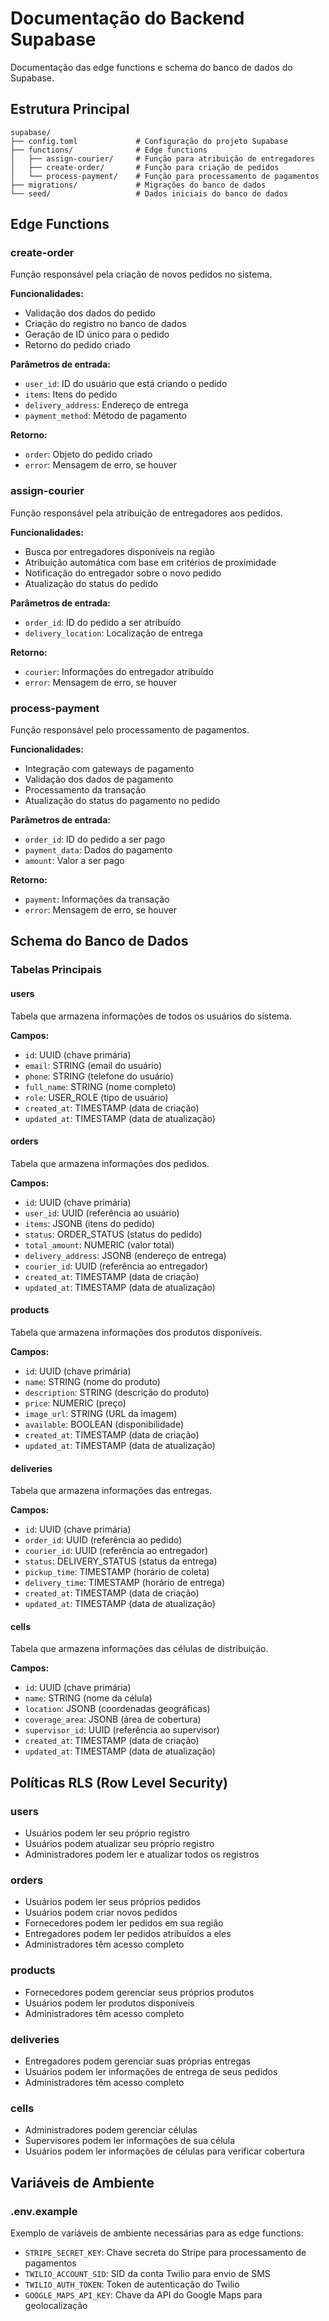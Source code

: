# Documentação do Backend Supabase

Documentação das edge functions e schema do banco de dados do Supabase.

## Estrutura Principal

```
supabase/
├── config.toml             # Configuração do projeto Supabase
├── functions/              # Edge functions
│   ├── assign-courier/     # Função para atribuição de entregadores
│   ├── create-order/       # Função para criação de pedidos
│   └── process-payment/    # Função para processamento de pagamentos
├── migrations/             # Migrações do banco de dados
└── seed/                   # Dados iniciais do banco de dados
```

## Edge Functions

### create-order

Função responsável pela criação de novos pedidos no sistema.

**Funcionalidades:**
- Validação dos dados do pedido
- Criação do registro no banco de dados
- Geração de ID único para o pedido
- Retorno do pedido criado

**Parâmetros de entrada:**
- `user_id`: ID do usuário que está criando o pedido
- `items`: Itens do pedido
- `delivery_address`: Endereço de entrega
- `payment_method`: Método de pagamento

**Retorno:**
- `order`: Objeto do pedido criado
- `error`: Mensagem de erro, se houver

### assign-courier

Função responsável pela atribuição de entregadores aos pedidos.

**Funcionalidades:**
- Busca por entregadores disponíveis na região
- Atribuição automática com base em critérios de proximidade
- Notificação do entregador sobre o novo pedido
- Atualização do status do pedido

**Parâmetros de entrada:**
- `order_id`: ID do pedido a ser atribuído
- `delivery_location`: Localização de entrega

**Retorno:**
- `courier`: Informações do entregador atribuído
- `error`: Mensagem de erro, se houver

### process-payment

Função responsável pelo processamento de pagamentos.

**Funcionalidades:**
- Integração com gateways de pagamento
- Validação dos dados de pagamento
- Processamento da transação
- Atualização do status do pagamento no pedido

**Parâmetros de entrada:**
- `order_id`: ID do pedido a ser pago
- `payment_data`: Dados do pagamento
- `amount`: Valor a ser pago

**Retorno:**
- `payment`: Informações da transação
- `error`: Mensagem de erro, se houver

## Schema do Banco de Dados

### Tabelas Principais

#### users

Tabela que armazena informações de todos os usuários do sistema.

**Campos:**
- `id`: UUID (chave primária)
- `email`: STRING (email do usuário)
- `phone`: STRING (telefone do usuário)
- `full_name`: STRING (nome completo)
- `role`: USER_ROLE (tipo de usuário)
- `created_at`: TIMESTAMP (data de criação)
- `updated_at`: TIMESTAMP (data de atualização)

#### orders

Tabela que armazena informações dos pedidos.

**Campos:**
- `id`: UUID (chave primária)
- `user_id`: UUID (referência ao usuário)
- `items`: JSONB (itens do pedido)
- `status`: ORDER_STATUS (status do pedido)
- `total_amount`: NUMERIC (valor total)
- `delivery_address`: JSONB (endereço de entrega)
- `courier_id`: UUID (referência ao entregador)
- `created_at`: TIMESTAMP (data de criação)
- `updated_at`: TIMESTAMP (data de atualização)

#### products

Tabela que armazena informações dos produtos disponíveis.

**Campos:**
- `id`: UUID (chave primária)
- `name`: STRING (nome do produto)
- `description`: STRING (descrição do produto)
- `price`: NUMERIC (preço)
- `image_url`: STRING (URL da imagem)
- `available`: BOOLEAN (disponibilidade)
- `created_at`: TIMESTAMP (data de criação)
- `updated_at`: TIMESTAMP (data de atualização)

#### deliveries

Tabela que armazena informações das entregas.

**Campos:**
- `id`: UUID (chave primária)
- `order_id`: UUID (referência ao pedido)
- `courier_id`: UUID (referência ao entregador)
- `status`: DELIVERY_STATUS (status da entrega)
- `pickup_time`: TIMESTAMP (horário de coleta)
- `delivery_time`: TIMESTAMP (horário de entrega)
- `created_at`: TIMESTAMP (data de criação)
- `updated_at`: TIMESTAMP (data de atualização)

#### cells

Tabela que armazena informações das células de distribuição.

**Campos:**
- `id`: UUID (chave primária)
- `name`: STRING (nome da célula)
- `location`: JSONB (coordenadas geográficas)
- `coverage_area`: JSONB (área de cobertura)
- `supervisor_id`: UUID (referência ao supervisor)
- `created_at`: TIMESTAMP (data de criação)
- `updated_at`: TIMESTAMP (data de atualização)

## Políticas RLS (Row Level Security)

### users

- Usuários podem ler seu próprio registro
- Usuários podem atualizar seu próprio registro
- Administradores podem ler e atualizar todos os registros

### orders

- Usuários podem ler seus próprios pedidos
- Usuários podem criar novos pedidos
- Fornecedores podem ler pedidos em sua região
- Entregadores podem ler pedidos atribuídos a eles
- Administradores têm acesso completo

### products

- Fornecedores podem gerenciar seus próprios produtos
- Usuários podem ler produtos disponíveis
- Administradores têm acesso completo

### deliveries

- Entregadores podem gerenciar suas próprias entregas
- Usuários podem ler informações de entrega de seus pedidos
- Administradores têm acesso completo

### cells

- Administradores podem gerenciar células
- Supervisores podem ler informações de sua célula
- Usuários podem ler informações de células para verificar cobertura

## Variáveis de Ambiente

### .env.example

Exemplo de variáveis de ambiente necessárias para as edge functions:

- `STRIPE_SECRET_KEY`: Chave secreta do Stripe para processamento de pagamentos
- `TWILIO_ACCOUNT_SID`: SID da conta Twilio para envio de SMS
- `TWILIO_AUTH_TOKEN`: Token de autenticação do Twilio
- `GOOGLE_MAPS_API_KEY`: Chave da API do Google Maps para geolocalização